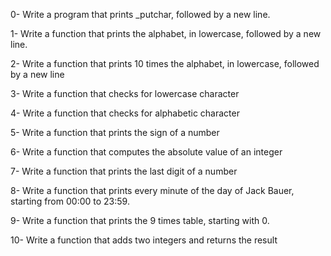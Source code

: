 0- Write a program that prints _putchar, followed by a new line.

1- Write a function that prints the alphabet, in lowercase, followed by a new line.

2- Write a function that prints 10 times the alphabet, in lowercase, followed by a new line

3- Write a function that checks for lowercase character

4- Write a function that checks for alphabetic character

5- Write a function that prints the sign of a number

6- Write a function that computes the absolute value of an integer

7- Write a function that prints the last digit of a number

8- Write a function that prints every minute of the day of Jack Bauer, starting from 00:00 to 23:59.

9- Write a function that prints the 9 times table, starting with 0.

10- Write a function that adds two integers and returns the result

